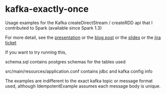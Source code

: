 kafka-exactly-once
==================
Usage examples for the Kafka createDirectStream / createRDD api that I contributed to Spark (available since Spark 1.3)

For more detail, see the [presentation](https://www.youtube.com/watch?v=fXnNEq1v3VA) or the [blog post](https://github.com/koeninger/kafka-exactly-once/blob/master/blogpost.md) or the [slides](http://koeninger.github.io/kafka-exactly-once/) or the [jira ticket](https://issues.apache.org/jira/browse/SPARK-4964)

If you want to try running this,

schema.sql contains postgres schemas for the tables used

src/main/resources/application.conf contains jdbc and kafka config info

The examples are indifferent to the exact kafka topic or message format used,
although IdempotentExample assumes each message body is unique.
